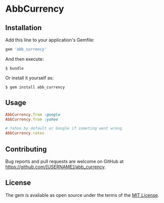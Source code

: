# AbbCurrency

## Installation

Add this line to your application's Gemfile:

```ruby
gem 'abb_currency'
```

And then execute:

    $ bundle

Or install it yourself as:

    $ gem install abb_currency

## Usage
```ruby
AbbCurrency.from :google
AbbCurrency.from :yahoo

# Yahoo by default or Google if someting went wrong
AbbCurrency.rates
```
## Contributing

Bug reports and pull requests are welcome on GitHub at https://github.com/[USERNAME]/abb_currency.


## License

The gem is available as open source under the terms of the [MIT License](http://opensource.org/licenses/MIT).

